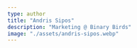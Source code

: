 ```yaml
---
type: author
title: "Andris Sipos"
description: "Marketing @ Binary Birds"
image: "./assets/andris-sipos.webp"
---
```

